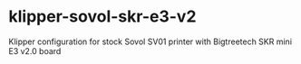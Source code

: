 # klipper-sovol-skr-e3-v2
Klipper configuration for stock Sovol SV01 printer with Bigtreetech SKR mini E3 v2.0 board
